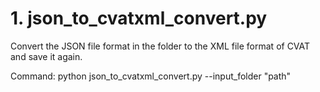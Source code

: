 # 1. json_to_cvatxml_convert.py

Convert the JSON file format in the folder to the XML file format of CVAT and save it again.

Command: python json_to_cvatxml_convert.py --input_folder "path"

